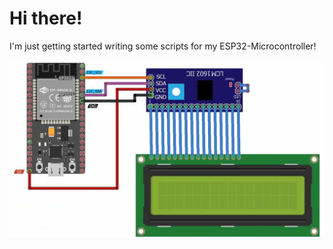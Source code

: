 # Hi there!

I'm just getting started writing some scripts for my ESP32-Microcontroller!

![Schematic](./diagram.png)
